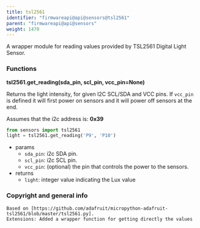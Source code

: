 ```yaml
---
title: tsl2561
identifier: "firmwareapi@api@sensors@tsl2561"
parent: "firmwareapi@api@sensors"
weight: 1470
---
```


A wrapper module for reading values provided by TSL2561 Digital Light Sensor.

### Functions

**tsl2561.get_reading(sda_pin, scl_pin, vcc_pin=None)**

Returns the light intensity, for given I2C SCL/SDA and VCC pins. If `vcc_pin` is defined it will first power on sensors and it will power off sensors at the end.

Assumes that the i2c address is: **0x39**

```python
from sensors import tsl2561
light = tsl2561.get_reading('P9', 'P10')
```

- params
  - `sda_pin`: i2c SDA pin.
  - `scl_pin`: i2c SCL pin.
  - `vcc_pin`: (optional) the pin that controls the power to the sensors.
- returns
  - `light`: integer value indicating the Lux value

### Copyright and general info

    Based on [https://github.com/adafruit/micropython-adafruit-tsl2561/blob/master/tsl2561.py].
    Extensions: Added a wrapper function for getting directly the values
